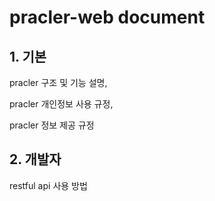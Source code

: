 # pracler-web document

## 1. 기본

pracler 구조 및 기능 설명,

pracler 개인정보 사용 규정,

pracler 정보 제공 규정

## 2. 개발자

restful api 사용 방법
